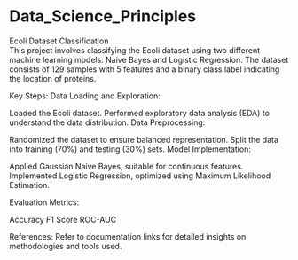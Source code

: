 # Data_Science_Principles

Ecoli Dataset Classification <br>
This project involves classifying the Ecoli dataset using two different machine learning models: Naive Bayes and Logistic Regression. The dataset consists of 129 samples with 5 features and a binary class label indicating the location of proteins.

Key Steps:
Data Loading and Exploration:

Loaded the Ecoli dataset.
Performed exploratory data analysis (EDA) to understand the data distribution.
Data Preprocessing:

Randomized the dataset to ensure balanced representation.
Split the data into training (70%) and testing (30%) sets.
Model Implementation:

Applied Gaussian Naive Bayes, suitable for continuous features.
Implemented Logistic Regression, optimized using Maximum Likelihood Estimation.


Evaluation Metrics:

Accuracy
F1 Score
ROC-AUC

References:
Refer to documentation links for detailed insights on methodologies and tools used.
